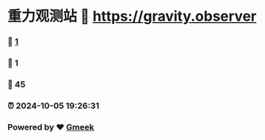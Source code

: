 # 重力观测站 :link: https://gravity.observer 
### :page_facing_up: [1](https://gravity.observer/tag.html) 
### :speech_balloon: 1 
### :hibiscus: 45 
### :alarm_clock: 2024-10-05 19:26:31 
### Powered by :heart: [Gmeek](https://github.com/Meekdai/Gmeek)
